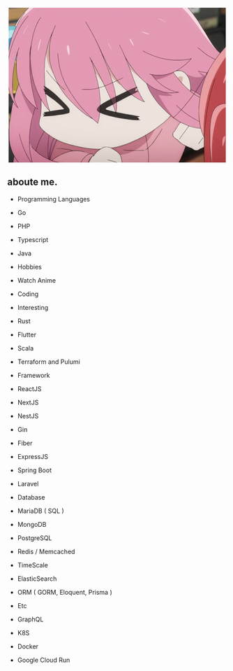 <p align="center"><img src="https://raw.githubusercontent.com/t6tg/t6tg/master/bocchi-bocchi-the-rock.gif" alt="bocchi"  /></p>

## aboute me.
- Programming Languages
 - Go
 - PHP
 - Typescript
 - Java

- Hobbies
 - Watch Anime
 - Coding

- Interesting 
 - Rust
 - Flutter
 - Scala
 - Terraform and Pulumi

- Framework
 - ReactJS
 - NextJS
 - NestJS
 - Gin
 - Fiber
 - ExpressJS
 - Spring Boot
 - Laravel

- Database
 - MariaDB ( SQL )
 - MongoDB
 - PostgreSQL
 - Redis / Memcached
 - TimeScale
 - ElasticSearch
 - ORM ( GORM, Eloquent, Prisma )

- Etc
 - GraphQL
 - K8S
 - Docker
 - Google Cloud Run

